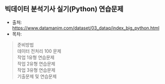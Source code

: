 ## 빅데이터 분석기사 실기(Python) 연습문제 

- 출처: https://www.datamanim.com/dataset/03_dataq/index_big_python.html
- 목차:   
> 준비방법  
> 데이터 전처리 100 문제  
> 작업 1유형 연습문제  
> 작업 2유형 연습문제  
> 작업 3유형 연습문제  
> 기출문제 및 연습문제  
